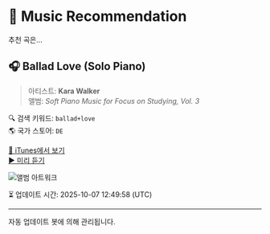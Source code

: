 
# 🎵 Music Recommendation

추천 곡은...

## 🎧 Ballad Love (Solo Piano)  
> 아티스트: **Kara Walker**  
> 앨범: _Soft Piano Music for Focus on Studying, Vol. 3_  

🔍 검색 키워드: `ballad+love`  
🌎 국가 스토어: `DE`

[🔗 iTunes에서 보기](https://music.apple.com/de/album/ballad-love-solo-piano/1685673994?i=1685674280&uo=4)  
[▶️ 미리 듣기](https://audio-ssl.itunes.apple.com/itunes-assets/AudioPreview126/v4/ae/f6/76/aef6768c-de5f-4949-46cb-9f5cabcbfea7/mzaf_1037271388621779734.plus.aac.p.m4a)

![앨범 아트워크](https://is1-ssl.mzstatic.com/image/thumb/Music116/v4/32/8d/b8/328db8a4-8511-ec3a-e3d9-3ee10bf097d6/821555437680_cover.jpg/100x100bb.jpg)

⏳ 업데이트 시간: 2025-10-07 12:49:58 (UTC)

---
자동 업데이트 봇에 의해 관리됩니다.
